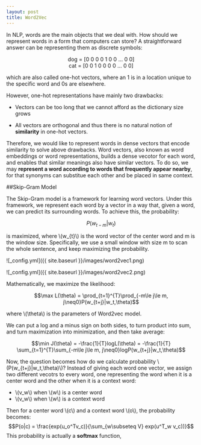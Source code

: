 ```yaml
---
layout: post
title: Word2Vec
---
```


In NLP, words are the main objects that we deal with. How should we represent words in a form that computers can store? A straightforward answer can be representing them as discrete symbols:
<center>dog = [0 0 0 0 1 0 0 ... 0 0]</center>

<center>cat = [0 0 1 0 0 0 0 ... 0 0]</center>

which are also called one-hot vectors, where an 1 is in a location unique to the specific word and 0s are elsewhere.

However, one-hot representations have mainly two drawbacks:
* Vectors can be too long that we cannot afford as the dictionary size grows
+ All vectors are orthogonal and thus there is no natural notion of **similarity** in one-hot vectors.

Therefore, we would like to represent words in dense vectors that encode similarity to solve above drawbacks. Word vectors, also known as word embeddings or word representations, builds a dense vecotor for each word, and enables that similar meanings also have similar vectors. To do so, we may **represent a word according to words that frequently appear nearby**, for that synonyms can substitue each other and be placed in same context.

##Skip-Gram Model

The Skip-Gram model is a framework for learning word vectors. Under this framework, we represent each word by a vector in a way that, given a word, we can predict its surrounding words. To achieve this, the probability:

$$P(w_{t-m}|w_t)$$

is maximized, where \\(w_{t}\\) is the word vector of the center word and m is the window size. Specifically, we use a small window with size m to scan the whole sentence, and keep maximizing the probability.

![_config.yml]({{ site.baseurl }}/images/word2vec1.png)

![_config.yml]({{ site.baseurl }}/images/word2vec2.png)

Mathematically, we maximize the likelihood:

$$\max L(\theta) = \prod_{t=1}^{T}\prod_{-m\le j\le m, j\neq0}P(w_{t+j}|w_t,\theta)$$

where \\(\theta\\) is the parameters of Word2vec model.

We can put a log and a minus sign on both sides, to turn product into sum, and turn maximization into minimization, and then take average:

$$\min J(\theta) = -\frac{1}{T}logL(\theta) = -\frac{1}{T} \sum_{t=1}^{T}\sum_{-m\le j\le m, j\neq0}logP(w_{t+j}|w_t,\theta)$$

Now, the question becomes how do we calculate probability \\(P(w_{t+j}|w_t,\theta)\\)? Instead of giving each word one vector, we assign two different vecotrs to every word, one representing the word when it is a center word and the other when it is a context word:

* \\(v_w\\) when \\(w\\) is a center word
* \\(v_w\\) when \\(w\\) is a context word

Then for a center word \\(c\\) and a context word \\(o\\), the probability becomes:
$$P(o|c) = \frac{exp(u_o^Tv_c)}{\sum_{w\subseteq V} exp(u^T_w v_c))}$$
This probability is actually a **softmax** function,